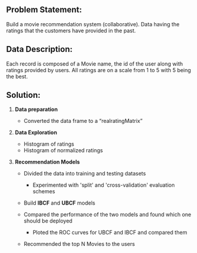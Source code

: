 ## Problem Statement:

Build a movie recommendation system (collaborative). Data having the ratings that the customers have provided in the past.

## Data Description:

Each record is composed of a Movie name, the id of the user along with ratings provided by users. All ratings are on a scale from 1 to 5 with 5 being the best.

## Solution:

1. **Data preparation**

	- Converted the data frame to a “realratingMatrix”

2. **Data Exploration**

	- Histogram of ratings
	- Histogram of normalized ratings


3. **Recommendation Models**

	- Divided the data into training and testing datasets
		- Experimented with 'split' and 'cross-validation' evaluation schemes

	- Build **IBCF** and **UBCF** models

	- Compared the performance of the two models and found which one should be deployed
		- Ploted the ROC curves for UBCF and IBCF and compared them

	- Recommended the top N Movies to the users
